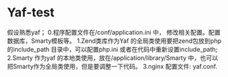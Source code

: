 Yaf-test
========
假设熟悉yaf； 
0.程序配置文件在/conf/application.ini 中， 修改相关配置。配置 数据库，Smarty模板等。 
1.Zend类库作为Yaf 的全局类使用要把zend包放到php的include_path 目录中，可以配置php.ini 或者在代码中重新设置include_path;
2.Smarty 作为yaf 的本地类使用，放在/application/library/Smarty 中，也可以把Smarty作为全局类使用，但是要调整一下代码。 
3.nginx 配置文件: yaf.conf.
